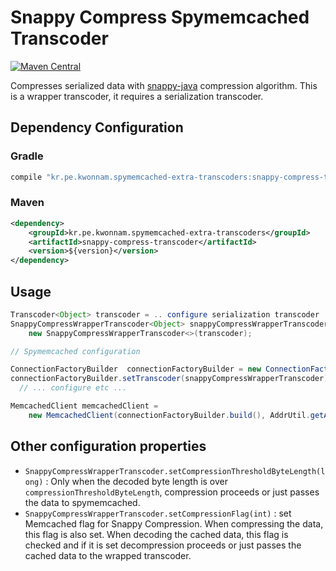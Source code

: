 # Snappy Compress Spymemcached Transcoder
[![Maven Central](https://maven-badges.herokuapp.com/maven-central/kr.pe.kwonnam.spymemcached-extra-transcoders/snappy-compress-transcoder/badge.svg)](https://maven-badges.herokuapp.com/maven-central/kr.pe.kwonnam.spymemcached-extra-transcoders/snappy-compress-transcoder)

Compresses serialized data with [snappy-java](https://github.com/xerial/snappy-java) compression algorithm.
This is a wrapper transcoder, it requires a serialization transcoder.

## Dependency Configuration
### Gradle
```groovy
compile "kr.pe.kwonnam.spymemcached-extra-transcoders:snappy-compress-transcoder:${version}"
```

### Maven
```xml
<dependency>
    <groupId>kr.pe.kwonnam.spymemcached-extra-transcoders</groupId>
    <artifactId>snappy-compress-transcoder</artifactId>
    <version>${version}</version>
</dependency>
```

## Usage
```java
Transcoder<Object> transcoder = .. configure serialization transcoder ..;
SnappyCompressWrapperTranscoder<Object> snappyCompressWrapperTranscoder = 
    new SnappyCompressWrapperTranscoder<>(transcoder);

// Spymemcached configuration

ConnectionFactoryBuilder  connectionFactoryBuilder = new ConnectionFactoryBuilder();
connectionFactoryBuilder.setTranscoder(snappyCompressWrapperTranscoder);
  // ... configure etc ...

MemcachedClient memcachedClient = 
    new MemcachedClient(connectionFactoryBuilder.build(), AddrUtil.getAddresses("memcachedhost:port"));
```


## Other configuration properties
* `SnappyCompressWrapperTranscoder.setCompressionThresholdByteLength(long)` : Only when the decoded byte length is over `compressionThresholdByteLength`, compression proceeds or just passes the data to spymemcached.
* `SnappyCompressWrapperTranscoder.setCompressionFlag(int)` : set Memcached flag for Snappy Compression. When compressing the data, this flag is also set. When decoding the cached data, this flag is checked and if it is set decompression proceeds or just passes the cached data to the wrapped transcoder.
